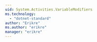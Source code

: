 ```yaml
---
uid: System.Activities.VariableModifiers
ms.technology: 
  - "dotnet-standard"
author: "Erikre"
ms.author: "erikre"
manager: "erikre"
---
```

